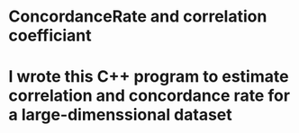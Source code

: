 # ConcordanceRate and correlation coefficiant
# I wrote this C++ program to estimate correlation and concordance rate for a large-dimenssional dataset
